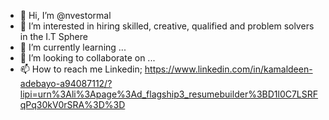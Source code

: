 - 👋 Hi, I’m @nvestormal
- 👀 I’m interested in hiring skilled, creative, qualified and problem solvers in the I.T Sphere
- 🌱 I’m currently learning ...
- 💞️ I’m looking to collaborate on ...
- 📫 How to reach me Linkedin; https://www.linkedin.com/in/kamaldeen-adebayo-a94087112/?lipi=urn%3Ali%3Apage%3Ad_flagship3_resumebuilder%3BD1l0C7LSRFqPq30kV0rSRA%3D%3D

<!---
nvestormal/nvestormal is a ✨ special ✨ repository because its `README.md` (this file) appears on your GitHub profile.
You can click the Preview link to take a look at your changes.
--->
